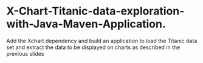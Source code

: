 # X-Chart-Titanic-data-exploration-with-Java-Maven-Application.
Add the Xchart dependency and build an application to load the Titanic data set and extract the data to be displayed on charts as described in the previous slides
